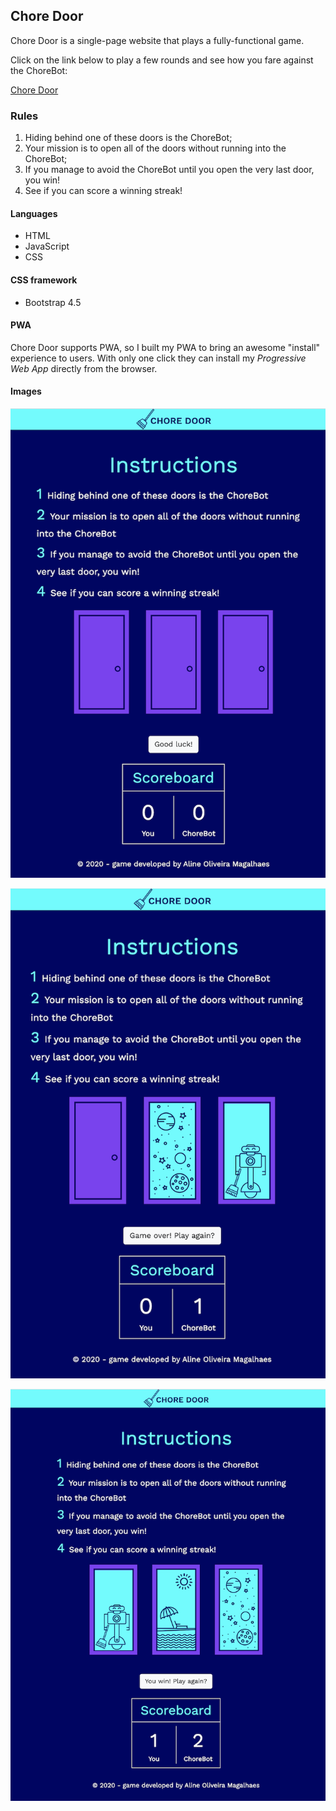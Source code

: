 ## Chore Door

Chore Door is a single-page website that plays a fully-functional game.

Click on the link below to play a few rounds and see how you fare against the ChoreBot:

[Chore Door](https://aoliveiramagalhaes.github.io/chore-door)

### Rules

1. Hiding behind one of these doors is the ChoreBot;
2. Your mission is to open all of the doors without running into the ChoreBot;
3. If you manage to avoid the ChoreBot until you open the very last door, you win!
4. See if you can score a winning streak!

#### Languages
 * HTML
 * JavaScript
 * CSS

 #### CSS framework
 * Bootstrap 4.5

 #### PWA
 Chore Door supports PWA, so I built my PWA to bring an awesome "install" experience to users. With only one click they can install my *Progressive Web App* directly from the browser.

 #### Images
![game screenshot](./images/main-game.png)

![round 1](./images/round-1.png)

![round 2](./images/round-2.png)




